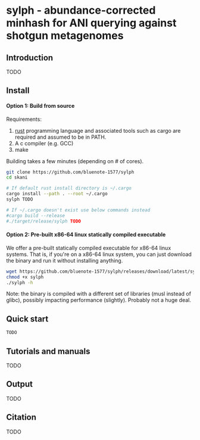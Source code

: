 # sylph -  abundance-corrected minhash for ANI querying against shotgun metagenomes

## Introduction

TODO

##  Install

#### Option 1: Build from source

Requirements:
1. [rust](https://www.rust-lang.org/tools/install) programming language and associated tools such as cargo are required and assumed to be in PATH.
2. A c compiler (e.g. GCC)
3. make

Building takes a few minutes (depending on # of cores).

```sh
git clone https://github.com/bluenote-1577/sylph
cd skani

# If default rust install directory is ~/.cargo
cargo install --path . --root ~/.cargo
sylph TODO

# If ~/.cargo doesn't exist use below commands instead
#cargo build --release
#./target/release/sylph TODO
```

#### Option 2: Pre-built x86-64 linux statically compiled executable

We offer a pre-built statically compiled executable for x86-64 linux systems. That is, if you're on a x86-64 linux system, you can just download the binary and run it without installing anything. 

```sh
wget https://github.com/bluenote-1577/sylph/releases/download/latest/sylph
chmod +x sylph
./sylph -h
```

Note: the binary is compiled with a different set of libraries (musl instead of glibc), possibly impacting performance (slightly). Probably not a huge deal. 

## Quick start

```sh
TODO

```

## Tutorials and manuals

TODO

## Output

TODO

## Citation

TODO
